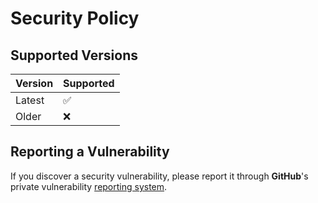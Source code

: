 # Security Policy

## Supported Versions

| Version | Supported |
| ------- | --------- |
| Latest  | ✅         |
| Older   | ❌         |

## Reporting a Vulnerability

If you discover a security vulnerability, please report it through **GitHub**'s private vulnerability [reporting system](https://github.com/kilianpaquier/kilianpaquier.github.io/security/advisories/new).
